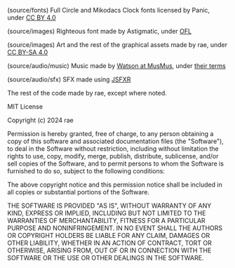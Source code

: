 (source/fonts) Full Circle and Mikodacs Clock fonts licensed by Panic, under [CC BY 4.0](https://creativecommons.org/licenses/by/4.0/)

(source/images) Righteous font made by Astigmatic, under [OFL](https://openfontlicense.org)

(source/images) Art and the rest of the graphical assets made by rae, under [CC BY-SA 4.0](https://creativecommons.org/licenses/by-sa/4.0/)

(source/audio/music) Music made by [Watson at MusMus](https://musmus.main.jp/), under [their terms](https://musmus.main.jp/info.html)

(source/audio/sfx) SFX made using [JSFXR](https://sfxr.me/)

The rest of the code made by rae, except where noted.

MIT License

Copyright (c) 2024 rae

Permission is hereby granted, free of charge, to any person obtaining a copy
of this software and associated documentation files (the "Software"), to deal
in the Software without restriction, including without limitation the rights
to use, copy, modify, merge, publish, distribute, sublicense, and/or sell
copies of the Software, and to permit persons to whom the Software is
furnished to do so, subject to the following conditions:

The above copyright notice and this permission notice shall be included in all
copies or substantial portions of the Software.

THE SOFTWARE IS PROVIDED "AS IS", WITHOUT WARRANTY OF ANY KIND, EXPRESS OR
IMPLIED, INCLUDING BUT NOT LIMITED TO THE WARRANTIES OF MERCHANTABILITY,
FITNESS FOR A PARTICULAR PURPOSE AND NONINFRINGEMENT. IN NO EVENT SHALL THE
AUTHORS OR COPYRIGHT HOLDERS BE LIABLE FOR ANY CLAIM, DAMAGES OR OTHER
LIABILITY, WHETHER IN AN ACTION OF CONTRACT, TORT OR OTHERWISE, ARISING FROM,
OUT OF OR IN CONNECTION WITH THE SOFTWARE OR THE USE OR OTHER DEALINGS IN THE
SOFTWARE.